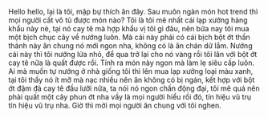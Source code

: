 Hello hello, lại là tôi, mập bự thích ăn đây. Sau muôn ngàn món hot trend thì mọi người cất vô tủ được món nào? Tôi là tôi mê nhất cái lạp xưởng hàng khẩu này nè, tại nó cay tê mà hợp khẩu vị tôi gì đâu, nên bữa nay tôi mua một bịch chục cây về nướng luôn. Mà cái này phải có cái bịch bột ớt thần thánh này ăn chung nó mới ngon nha, không có là ăn chán dữ lắm. Nướng cái này thì tôi nướng lửa nhỏ, để qua trở lại cho nó vàng rồi tôi lăn với bột ớt cay tê nữa là quất được rồi. Tính ra món này ngon mà làm lẹ siêu cấp luôn. Ai mà muốn tự nướng ở nhà giống tôi thì lên mua lạp xưởng loại màu xanh, tại tôi thấy nó ít mỡ mà nạc nhiều nên ăn không có bị ngán, kết hợp với bột ớt đậm đà cay tê đầu lưỡi nữa, ta nói nó ngon chấn động đại, tôi mê quá nên phải quất một cây phun ớt nha vầy là mọi người hiểu rồi đó, tín hiệu vũ trụ tín hiệu vũ trụ nha. Giờ thì mời mọi người ăn chung với tôi nghen.